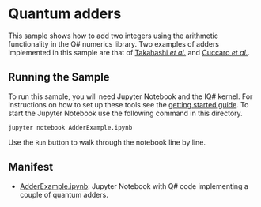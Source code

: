 ﻿---
page_type: sample
languages:
- qsharp
products:
- qdk
description: "This sample uses Q# to factor integers with Shor's algorithm."
urlFragment: quantum-adders
---

# Quantum adders

This sample shows how to add two integers using the arithmetic functionality in the Q# numerics library.
Two examples of adders implemented in this sample are that of [Takahashi *et al.*](https://arxiv.org/abs/0910.2530) and [Cuccaro *et al.*](https://arxiv.org/abs/quant-ph/0410184).

## Running the Sample

To run this sample, you will need Jupyter Notebook and the IQ# kernel.
For instructions on how to set up these tools see the [getting started guide](https://docs.microsoft.com/azure/quantum/install-overview-qdk/).
To start the Jupyter Notebook use the following command in this directory.

```shell
jupyter notebook AdderExample.ipynb
```

Use the `Run` button to walk through the notebook line by line.

## Manifest

- [AdderExample.ipynb](./AdderExample.ipynb): Jupyter Notebook with Q# code implementing a couple of quantum adders.
